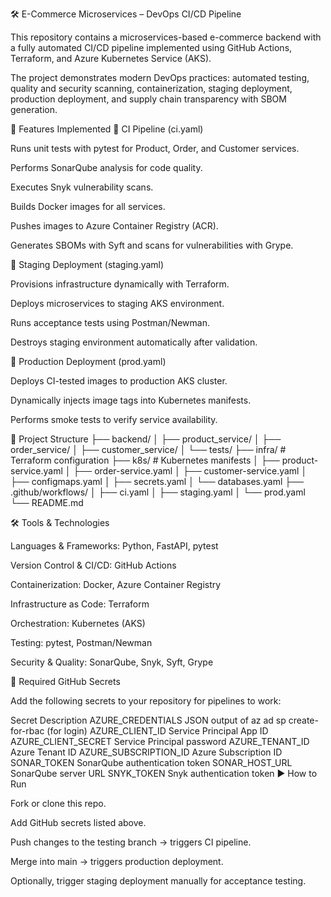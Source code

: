 🛠️ E-Commerce Microservices – DevOps CI/CD Pipeline

This repository contains a microservices-based e-commerce backend with a fully automated CI/CD pipeline implemented using GitHub Actions, Terraform, and Azure Kubernetes Service (AKS).

The project demonstrates modern DevOps practices: automated testing, quality and security scanning, containerization, staging deployment, production deployment, and supply chain transparency with SBOM generation.

🚀 Features Implemented
🔹 CI Pipeline (ci.yaml)

Runs unit tests with pytest for Product, Order, and Customer services.

Performs SonarQube analysis for code quality.

Executes Snyk vulnerability scans.

Builds Docker images for all services.

Pushes images to Azure Container Registry (ACR).

Generates SBOMs with Syft and scans for vulnerabilities with Grype.

🔹 Staging Deployment (staging.yaml)

Provisions infrastructure dynamically with Terraform.

Deploys microservices to staging AKS environment.

Runs acceptance tests using Postman/Newman.

Destroys staging environment automatically after validation.

🔹 Production Deployment (prod.yaml)

Deploys CI-tested images to production AKS cluster.

Dynamically injects image tags into Kubernetes manifests.

Performs smoke tests to verify service availability.

📂 Project Structure
├── backend/
│   ├── product_service/
│   ├── order_service/
│   ├── customer_service/
│   └── tests/
├── infra/                # Terraform configuration
├── k8s/                  # Kubernetes manifests
│   ├── product-service.yaml
│   ├── order-service.yaml
│   ├── customer-service.yaml
│   ├── configmaps.yaml
│   ├── secrets.yaml
│   └── databases.yaml
├── .github/workflows/
│   ├── ci.yaml
│   ├── staging.yaml
│   └── prod.yaml
└── README.md


🛠️ Tools & Technologies

Languages & Frameworks: Python, FastAPI, pytest

Version Control & CI/CD: GitHub Actions

Containerization: Docker, Azure Container Registry

Infrastructure as Code: Terraform

Orchestration: Kubernetes (AKS)

Testing: pytest, Postman/Newman

Security & Quality: SonarQube, Snyk, Syft, Grype

🔑 Required GitHub Secrets

Add the following secrets to your repository for pipelines to work:

Secret	Description
AZURE_CREDENTIALS	JSON output of az ad sp create-for-rbac (for login)
AZURE_CLIENT_ID	Service Principal App ID
AZURE_CLIENT_SECRET	Service Principal password
AZURE_TENANT_ID	Azure Tenant ID
AZURE_SUBSCRIPTION_ID	Azure Subscription ID
SONAR_TOKEN	SonarQube authentication token
SONAR_HOST_URL	SonarQube server URL
SNYK_TOKEN	Snyk authentication token
▶️ How to Run

Fork or clone this repo.

Add GitHub secrets listed above.

Push changes to the testing branch → triggers CI pipeline.

Merge into main → triggers production deployment.

Optionally, trigger staging deployment manually for acceptance testing.

